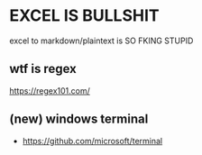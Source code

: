 # EXCEL IS BULLSHIT 

excel to markdown/plaintext is SO FKING STUPID

## wtf is regex

https://regex101.com/



## (new) windows terminal 
- https://github.com/microsoft/terminal
